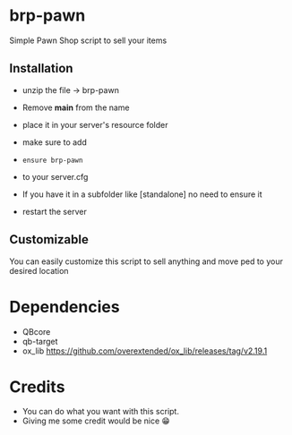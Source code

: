 # brp-pawn
Simple Pawn Shop script to sell your items

## Installation

- unzip the file → brp-pawn
- Remove **main** from the name
- place it in your server's resource folder

- make sure to add
- ```
  ensure brp-pawn
  ```
- to your server.cfg
- If you have it in a subfolder like [standalone] no need to ensure it
- restart the server

## Customizable
You can easily customize this script to sell anything and move ped to your desired location

# Dependencies

- QBcore
- qb-target
- ox_lib https://github.com/overextended/ox_lib/releases/tag/v2.19.1

# Credits
- You can do what you want with this script. 
- Giving me some credit would be nice 😁
